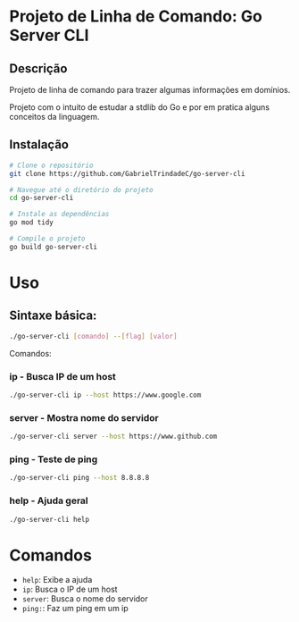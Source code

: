 # Projeto de Linha de Comando: Go Server CLI

## Descrição

Projeto de linha de comando para trazer algumas informações em domínios.

Projeto com o intuito de estudar a stdlib do Go e por em pratica alguns conceitos da linguagem.

## Instalação

```sh
# Clone o repositório
git clone https://github.com/GabrielTrindadeC/go-server-cli

# Navegue até o diretório do projeto
cd go-server-cli

# Instale as dependências
go mod tidy

# Compile o projeto
go build go-server-cli
```

# Uso

## Sintaxe básica:

```sh
./go-server-cli [comando] --[flag] [valor]
```

Comandos:

### ip - Busca IP de um host

```sh
./go-server-cli ip --host https://www.google.com
```

### server - Mostra nome do servidor

```sh
./go-server-cli server --host https://www.github.com
```

### ping - Teste de ping

```sh
./go-server-cli ping --host 8.8.8.8
```

### help - Ajuda geral

```sh
./go-server-cli help
```

# Comandos

- `help`: Exibe a ajuda
- `ip`: Busca o IP de um host
- `server`: Busca o nome do servidor
- `ping:`: Faz um ping em um ip
